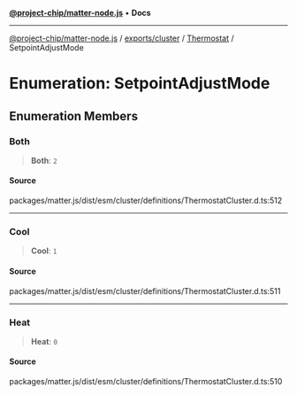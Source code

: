 [**@project-chip/matter-node.js**](../../../../../README.md) • **Docs**

***

[@project-chip/matter-node.js](../../../../../modules.md) / [exports/cluster](../../../README.md) / [Thermostat](../README.md) / SetpointAdjustMode

# Enumeration: SetpointAdjustMode

## Enumeration Members

### Both

> **Both**: `2`

#### Source

packages/matter.js/dist/esm/cluster/definitions/ThermostatCluster.d.ts:512

***

### Cool

> **Cool**: `1`

#### Source

packages/matter.js/dist/esm/cluster/definitions/ThermostatCluster.d.ts:511

***

### Heat

> **Heat**: `0`

#### Source

packages/matter.js/dist/esm/cluster/definitions/ThermostatCluster.d.ts:510
